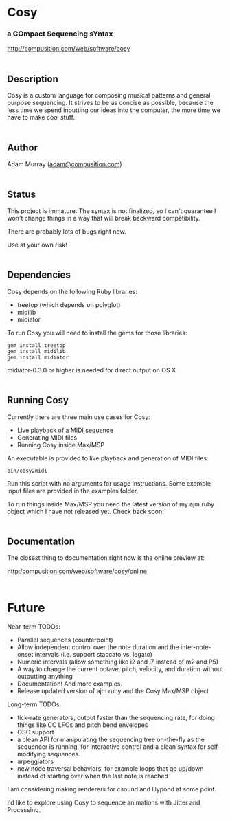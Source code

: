 #              Cosy 
###  a COmpact Sequencing sYntax

<http://compusition.com/web/software/cosy>   



## Description

Cosy is a custom language for composing musical patterns and
general purpose sequencing. It strives to be as concise as possible, because
the less time we spend inputting our ideas into the computer, the more time
we have to make cool stuff.

  

## Author

Adam Murray (adam@compusition.com)



## Status

This project is immature. The syntax is not finalized, so I can't guarantee
I won't change things in a way that will break backward compatibility.

There are probably lots of bugs right now. 

Use at your own risk!



## Dependencies

Cosy depends on the following Ruby libraries:

*  treetop (which depends on polyglot)
*  midilib 
*  midiator

To run Cosy you will need to install the gems for those libraries:

	gem install treetop
	gem install midilib
	gem install midiator

midiator-0.3.0 or higher is needed for direct output on OS X



## Running Cosy

Currently there are three main use cases for Cosy:

* Live playback of a MIDI sequence
* Generating MIDI files
* Running Cosy inside Max/MSP

An executable is provided to live playback and generation of MIDI files:

	bin/cosy2midi
	
Run this script with no arguments for usage instructions.
Some example input files are provided in the examples folder. 

To run things inside Max/MSP you need the latest
version of my ajm.ruby object which I have not released yet. 
Check back soon.



## Documentation

The closest thing to documentation right now is the online preview at: 

<http:/compusition.com/web/software/cosy/online>



# Future

Near-term TODOs:

* Parallel sequences (counterpoint)
* Allow independent control over the note duration and the inter-note-onset intervals
  (i.e. support staccato vs. legato)
* Numeric intervals (allow something like i2 and i7 instead of m2 and P5)
* A way to change the current octave, pitch, velocity, and duration without
  outputting anything
* Documentation! And more examples.
* Release updated version of ajm.ruby and the Cosy Max/MSP object

Long-term TODOs:

* tick-rate generators, output faster than the sequencing rate, for doing things like CC LFOs
  and pitch bend envelopes
* OSC support
* a clean API for manipulating the sequencing tree on-the-fly as the sequencer is running, for
  interactive control and a clean syntax for self-modifying sequences
* arpeggiators
* new node traversal behaviors, for example loops that go up/down instead of starting over when the
  last note is reached

I am considering making renderers for csound and lilypond at some point.

I'd like to explore using Cosy to sequence animations with Jitter and Processing.





<style>h1,h2 {padding-top: 20px;}</style>